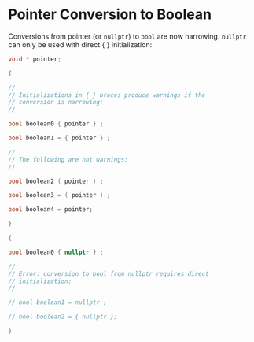 # Pointer Conversion to Boolean

Conversions from pointer (or `nullptr`) to `bool` are now narrowing. `nullptr` can only be used with direct { } initialization:

```c++
void * pointer;

{

//
// Initializations in { } braces produce warnings if the
// conversion is narrowing:
//

bool boolean0 { pointer } ;

bool boolean1 = { pointer } ;

//
// The following are not warnings:
//

bool boolean2 ( pointer ) ;

bool boolean3 = ( pointer ) ;

bool boolean4 = pointer;

}

{

bool boolean0 { nullptr } ;

//
// Error: conversion to bool from nullptr requires direct
// initialization:
//

// bool boolean1 = nullptr ;

// bool boolean2 = { nullptr };

}
```
